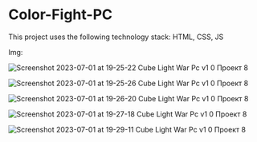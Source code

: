 # Color-Fight-PC
This project uses the following technology stack: HTML, CSS, JS

Img:

![Screenshot 2023-07-01 at 19-25-22 Cube Light War Pc v1 0 Проект 8](https://github.com/ArtLevel/Color-Fight-PC/assets/124143546/2f39d0e0-665b-4be5-81b6-b07d41d1a587)

![Screenshot 2023-07-01 at 19-25-26 Cube Light War Pc v1 0 Проект 8](https://github.com/ArtLevel/Color-Fight-PC/assets/124143546/39cf225b-b2d6-431e-9a34-b0ae0af29382)

![Screenshot 2023-07-01 at 19-26-20 Cube Light War Pc v1 0 Проект 8](https://github.com/ArtLevel/Color-Fight-PC/assets/124143546/228403e4-259b-4233-bea3-c64580fbc4dd)

![Screenshot 2023-07-01 at 19-27-18 Cube Light War Pc v1 0 Проект 8](https://github.com/ArtLevel/Color-Fight-PC/assets/124143546/b7673487-ed38-4488-aba5-5c4a855c1ed8)

![Screenshot 2023-07-01 at 19-29-11 Cube Light War Pc v1 0 Проект 8](https://github.com/ArtLevel/Color-Fight-PC/assets/124143546/9c62f2e4-d783-4424-b9e8-56bab8dd0c30)

